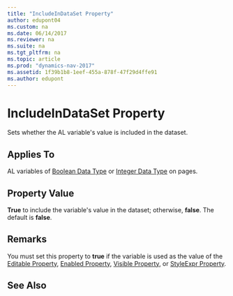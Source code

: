 ```yaml
---
title: "IncludeInDataSet Property"
author: edupont04
ms.custom: na
ms.date: 06/14/2017
ms.reviewer: na
ms.suite: na
ms.tgt_pltfrm: na
ms.topic: article
ms.prod: "dynamics-nav-2017"
ms.assetid: 1f39b1b8-1eef-455a-878f-47f29d4ffe91
ms.author: edupont
---
```

# IncludeInDataSet Property
Sets whether the AL variable's value is included in the dataset.  

## Applies To  
 AL variables of [Boolean Data Type](../datatypes/devenv-boolean-data-type.md) or [Integer Data Type](../datatypes/devenv-integer-data-type.md) on pages.  

## Property Value  
 **True** to include the variable's value in the dataset; otherwise, **false**. The default is **false**.  

## Remarks  
 You must set this property to **true** if the variable is used as the value of the [Editable Property](devenv-editable-property.md), [Enabled Property](devenv-enabled-property.md), [Visible Property](devenv-visible-property.md), or [StyleExpr Property](devenv-styleexpr-property.md).  

## See Also  
<!--
 [How to: Style Field Text on a Page](How-to--Style-Field-Text-on-a-Page.md)
-->